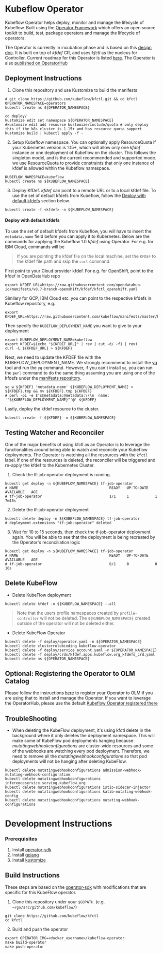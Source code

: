 # Kubeflow Operator

Kubeflow Operator helps deploy, monitor and manage the lifecycle of Kubeflow. Built using the [Operator Framework](https://coreos.com/blog/introducing-operator-framework) which offers an open source toolkit to build, test, package operators and manage the lifecycle of operators.

The Operator is currently in incubation phase and is based on this [design doc](https://docs.google.com/document/d/1vNBZOM-gDMpwTbhx0EDU6lDpyUjc7vhT3bdOWWCRjdk/edit#). It is built on top of _kfdef_ CR, and uses _kfctl_ as the nucleus for Controller. Current roadmap for this Operator is listed [here](https://github.com/kubeflow/kfctl/issues/193). The Operator is also [published on OperatorHub](https://operatorhub.io/operator/kubeflow)

## Deployment Instructions
1. Clone this repository and use Kustomize to build the manifests
```shell
# git clone https://github.com/kubeflow/kfctl.git && cd kfctl
OPERATOR_NAMESPACE=operators
kubectl create ns ${OPERATOR_NAMESPACE}

cd deploy/
kustomize edit set namespace ${OPERATOR_NAMESPACE}
#kustomize edit add resource kustomize/include/quota # only deploy this if the k8s cluster is 1.15+ and has resource quota support
kustomize build | kubectl apply -f -
```

2. Setup Kubeflow namespace. You can optionally apply ResourceQuota if your Kubernetes version is 1.15+, which will allow only one _kfdef_ instance or one deployment of Kubeflow on the cluster. This follows the singleton model, and is the current recommended and supported mode.
we use ResourceQuota to provide constraints that only one instance of kfdef is allowed within the Kubeflow namespace.
```shell
KUBEFLOW_NAMESPACE=kubeflow
kubectl create ns ${KUBEFLOW_NAMESPACE}
```

3. Deploy KfDef. _kfdef_ can point to a remote URL or to a local kfdef file. To use the set of default kfdefs from Kubeflow, follow the [Deploy with default kfdefs](#deploy-with-default-kfdefs) section below.
```shell
kubectl create -f <kfdef> -n ${KUBEFLOW_NAMESPACE}
```

#### Deploy with default kfdefs
To use the set of default kfdefs from Kubeflow, you will have to insert the `metadata.name` field before you can apply it to Kubernetes. Below are the commands for applying the Kubeflow 1.0 _kfdef_ using Operator. For e.g. for IBM Cloud, commands will be
> If you are pointing the kfdef file on the local machine, set the `KFDEF` to the kfdef file path and skip the `curl` command.

First point to your Cloud provider kfdef. For e.g. for OpenShift, point to the kfdef in OpenDataHub repo

```shell
export KFDEF_URL=https://raw.githubusercontent.com/opendatahub-io/manifests/v0.7-branch-openshift/kfdef/kfctl_openshift.yaml
```

Similary for GCP, IBM Cloud etc. you can point to the respective kfdefs in Kubeflow repository, e.g.

```shell
export KFDEF_URL=https://raw.githubusercontent.com/kubeflow/manifests/master/kfdef/kfctl_ibm.yaml
```

Then specify the `KUBEFLOW_DEPLOYMENT_NAME` you want to give to your deployment

```shell
export KUBEFLOW_DEPLOYMENT_NAME=kubeflow
export KFDEF=$(echo "${KFDEF_URL}" | rev | cut -d/ -f1 | rev)
curl -L ${KFDEF_URL} > ${KFDEF}
```

Next, we need to update the KFDEF file with the KUBEFLOW_DEPLOYMENT_NAME. We strongly recommend to install the [yq](https://github.com/mikefarah/yq) tool and run the `yq` command. However, if you can't install `yq`, you can run the `perl` command to do the same thing assuming you are using one of the kfdefs under the [manifests repository](https://github.com/kubeflow/manifests/tree/master/kfdef).

```shell
yq w ${KFDEF} 'metadata.name' ${KUBEFLOW_DEPLOYMENT_NAME} > ${KFDEF}.tmp && mv ${KFDEF}.tmp ${KFDEF}
# perl -pi -e $'s@metadata:@metadata:\\\n  name: '"${KUBEFLOW_DEPLOYMENT_NAME}"'@' ${KFDEF}
```

Lastly, deploy the kfdef resource to the cluster.
```shell
kubectl create -f ${KFDEF} -n ${KUBEFLOW_NAMESPACE}
```

## Testing Watcher and Reconciler
One of the major benefits of using kfctl as an Operator is to leverage the functionalities around being able to watch and reconcile your Kubeflow deployments. The Operator is watching all the resources with the `kfctl` label. If one of the resources is deleted, 
the reconciler will be triggered and re-apply the kfdef to the Kubernetes Cluster.

1. Check the tf-job-operator deployment is running.
```shell
kubectl get deploy -n ${KUBEFLOW_NAMESPACE} tf-job-operator
# NAME                                          READY   UP-TO-DATE   AVAILABLE   AGE
# tf-job-operator                               1/1     1            1           7m15s
```

2. Delete the tf-job-operator deployment
```shell
kubectl delete deploy -n ${KUBEFLOW_NAMESPACE} tf-job-operator
# deployment.extensions "tf-job-operator" deleted
```

3. Wait for 10 to 15 seconds, then check the tf-job-operator deployment again. 
You will be able to see that the deployment is being recreated by the Operator's reconciliation logic
 
```Shell
kubectl get deploy -n ${KUBEFLOW_NAMESPACE} tf-job-operator
# NAME                                          READY   UP-TO-DATE   AVAILABLE   AGE
# tf-job-operator                               0/1     0            0           10s
```

## Delete KubeFlow

* Delete KubeFlow deployment
```shell
kubectl delete kfdef -n ${KUBEFLOW_NAMESPACE} --all
```

> Note that the users profile namespaces created by `profile-controller` will not be deleted. The `${KUBEFLOW_NAMESPACE}` created outside of the operator will not be deleted either.

* Delete KubeFlow Operator
```shell
kubectl delete -f deploy/operator.yaml -n ${OPERATOR_NAMESPACE}
kubectl delete clusterrolebinding kubeflow-operator
kubectl delete -f deploy/service_account.yaml -n ${OPERATOR_NAMESPACE}
kubectl delete -f deploy/crds/kfdef.apps.kubeflow.org_kfdefs_crd.yaml
kubectl delete ns ${OPERATOR_NAMESPACE}
```

## Optional: Registering the Operator to OLM Catalog

Please follow the instructions [here](https://github.com/operator-framework/community-operators/blob/master/docs/testing-operators.md#testing-operator-deployment-on-openshift) to register your Operator to OLM if you are using that to install and manage the Operator. If you want to leverage the OperatorHub, please use the default [Kubeflow Operator registered there](https://operatorhub.io/operator/kubeflow)

## TroubleShooting
- When deleting the KubeFlow deployment, it's using kfctl delete in the background where it only deletes the deployment namespace. 
This will make some of KubeFlow pod deployments hanging because _mutatingwebhookconfigurations_ are cluster-wide 
resources and some of the webhooks are watching every pod deployment. Therefore, we need to remove all the _mutatingwebhookconfigurations_ 
so that pod deployments will not be hanging after deleting KubeFlow.
```shell
kubectl delete mutatingwebhookconfigurations admission-webhook-mutating-webhook-configuration
kubectl delete mutatingwebhookconfigurations inferenceservice.serving.kubeflow.org
kubectl delete mutatingwebhookconfigurations istio-sidecar-injector
kubectl delete mutatingwebhookconfigurations katib-mutating-webhook-config
kubectl delete mutatingwebhookconfigurations mutating-webhook-configurations
```

# Development Instructions

### Prerequisites
1. Install [operator-sdk](https://github.com/operator-framework/operator-sdk/blob/master/doc/user/install-operator-sdk.md)
2. Install [golang](https://golang.org/dl/)
3. Install [kustomize](https://github.com/kubernetes-sigs/kustomize/blob/master/docs/INSTALL.md)


## Build Instructions
These steps are based on the [operator-sdk](https://github.com/operator-framework/operator-sdk/blob/master/doc/user-guide.md)
with modifications that are specific for this KubeFlow operator.

1. Clone this repository under your `$GOPATH`. (e.g. `~/go/src/github.com/kubeflow/`)
```shell
git clone https://github.com/kubeflow/kfctl
cd kfctl
```

2. Build and push the operator
```shell
export OPERATOR_IMG=<docker_username>/kubeflow-operator
make build-operator
make push-operator
```
